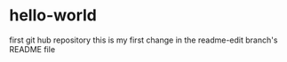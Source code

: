 # hello-world
first git hub repository
this is my first change in the readme-edit branch's README file
